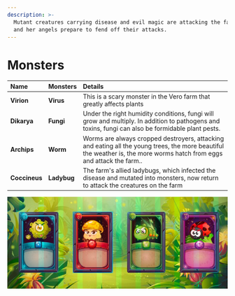 ```yaml
---
description: >-
  Mutant creatures carrying disease and evil magic are attacking the farm, Vero
  and her angels prepare to fend off their attacks.
---
```


# Monsters



| Name | **Monsters** | Details |
| :--- | :--- | :--- |
| **Virion** | **Virus** | This is a scary monster in the Vero farm that greatly affects plants |
| **Dikarya** | **Fungi** | Under the right humidity conditions, fungi will grow and multiply. In addition to pathogens and toxins, fungi can also be formidable plant pests. |
| **Archips** | **Worm** | Worms are always cropped destroyers, attacking and eating all the young trees, the more beautiful the weather is, the more worms hatch from eggs and attack the farm.. |
| **Coccineus** | **Ladybug** | The farm's allied ladybugs, which infected the disease and mutated into monsters, now return to attack the creatures on the farm |

![Monters](../../.gitbook/assets/16df9a48-3d4c-4880-8c02-dca08d40362c.jpg)



